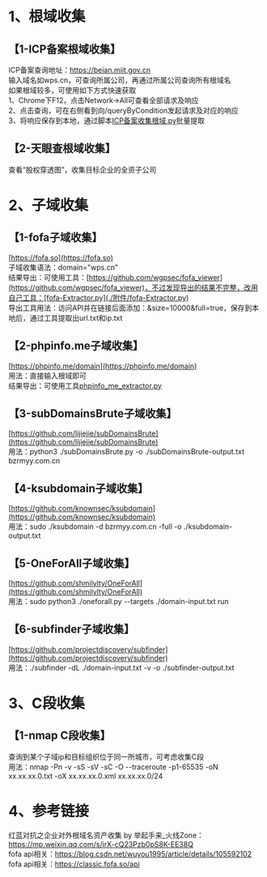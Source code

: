 # 1、根域收集
## 【1-ICP备案根域收集】
ICP备案查询地址：https://beian.miit.gov.cn  
输入域名如wps.cn，可查询所属公司，再通过所属公司查询所有根域名  
如果根域较多，可使用如下方式快速获取  
1、Chrome下F12，点击Network->All可查看全部请求及响应  
2、点击查询，可在右侧看到向/queryByCondition发起请求及对应的响应  
3、将响应保存到本地，通过脚本[ICP备案收集根域.py](./附件/ICP备案收集根域/ICP备案收集根域.py)批量提取  
## 【2-天眼查根域收集】
查看“股权穿透图”，收集目标企业的全资子公司  
# 2、子域收集
## 【1-fofa子域收集】
[https://fofa.so](https://fofa.so)  
子域收集语法：domain="wps.cn"  
结果导出：可使用工具：[https://github.com/wgpsec/fofa_viewer](https://github.com/wgpsec/fofa_viewer)，不过发现导出的结果不完整，改用自己工具：[fofa-Extractor.py](./附件/fofa-Extractor.py)  
导出工具用法：访问API并在链接后面添加：&size=10000&full=true，保存到本地后，通过工具提取出url.txt和ip.txt  
## 【2-phpinfo.me子域收集】
[https://phpinfo.me/domain](https://phpinfo.me/domain)  
用法：直接输入根域即可  
结果导出：可使用工具[phpinfo_me_extractor.py](./附件/phpinfo_me_extractor.py)  
## 【3-subDomainsBrute子域收集】
[https://github.com/lijiejie/subDomainsBrute](https://github.com/lijiejie/subDomainsBrute)  
用法：python3 ./subDomainsBrute.py -o ./subDomainsBrute-output.txt bzrmyy.com.cn  
## 【4-ksubdomain子域收集】
[https://github.com/knownsec/ksubdomain](https://github.com/knownsec/ksubdomain)  
用法：sudo ./ksubdomain -d bzrmyy.com.cn -full -o ./ksubdomain-output.txt  
## 【5-OneForAll子域收集】
[https://github.com/shmilylty/OneForAll](https://github.com/shmilylty/OneForAll)  
用法：sudo python3 ./oneforall.py --targets ./domain-input.txt run  
## 【6-subfinder子域收集】
[https://github.com/projectdiscovery/subfinder](https://github.com/projectdiscovery/subfinder)  
用法：./subfinder -dL ./domain-input.txt -v -o ./subfinder-output.txt  
# 3、C段收集
## 【1-nmap C段收集】
查询到某个子域ip和目标组织位于同一所城市，可考虑收集C段  
用法：nmap -Pn -v -sS -sV -sC -O --traceroute -p1-65535 -oN xx.xx.xx.0.txt -oX xx.xx.xx.0.xml xx.xx.xx.0/24  
# 4、参考链接
红蓝对抗之企业对外根域名资产收集 by 举起手来_火线Zone：https://mp.weixin.qq.com/s/irX-cQ23Pzb0pS8K-EE38Q  
fofa api相关：https://blog.csdn.net/wuyou1995/article/details/105592102  
fofa api相关：https://classic.fofa.so/api  
